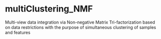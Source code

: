 # multiClustering_NMF
Multi-view data integration via Non-negative Matrix Tri-factorization based on data restrictions with the purpose of simultaneous clustering of samples and features 

